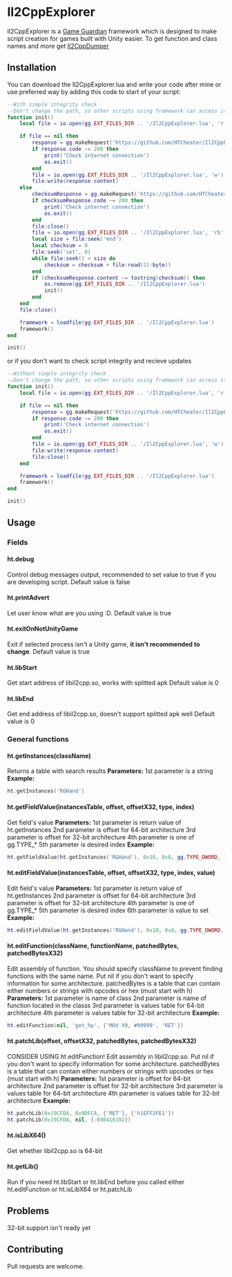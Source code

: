 # Il2CppExplorer

Il2CppExplorer is a [Game Guardian](https://gameguardian.net/download) framework which is designed to make script creation for games built with Unity easier. To get function and class names and more get [Il2CppDumper](https://github.com/Perfare/Il2CppDumper)

## Installation

You can download the Il2CppExplorer.lua and write your code after mine or use preferred way by adding this code to start of your script:

```lua
--With simple integrity check
--Don't change the path, so other scripts using framework can access it too
function init()
    local file = io.open(gg.EXT_FILES_DIR .. '/Il2CppExplorer.lua', 'r')

    if file == nil then
        response = gg.makeRequest('https://github.com/HTCheater/Il2CppExplorer/releases/latest/download/Il2CppExplorer.lua')
        if response.code ~= 200 then
            print('Check internet connection')
            os.exit()
        end
        file = io.open(gg.EXT_FILES_DIR .. '/Il2CppExplorer.lua', 'w')
        file:write(response.content)
    else
        checksumResponse = gg.makeRequest('https://github.com/HTCheater/Il2CppExplorer/releases/latest/download/Il2CppExplorer.checksum')
        if checksumResponse.code ~= 200 then
            print('Check internet connection')
            os.exit()
        end
        file:close()
        file = io.open(gg.EXT_FILES_DIR .. '/Il2CppExplorer.lua', 'rb')
        local size = file:seek('end')
        local checksum = 0
        file:seek('set', 0)
        while file:seek() < size do
            checksum = checksum + file:read(1):byte()
        end
        if (checksumResponse.content ~= tostring(checksum)) then
            os.remove(gg.EXT_FILES_DIR .. '/Il2CppExplorer.lua')
            init()
        end
    end
    file:close()

    framework = loadfile(gg.EXT_FILES_DIR .. '/Il2CppExplorer.lua')
    framework()
end

init()
```

or if you don't want to check script integrity and recieve updates

```lua
--Without simple integrity check
--Don't change the path, so other scripts using framework can access it too
function init()
    local file = io.open(gg.EXT_FILES_DIR .. '/Il2CppExplorer.lua', 'r')

    if file == nil then
        response = gg.makeRequest('https://github.com/HTCheater/Il2CppExplorer/releases/latest/download/Il2CppExplorer.lua')
        if response.code ~= 200 then
            print('Check internet connection')
            os.exit()
        end
        file = io.open(gg.EXT_FILES_DIR .. '/Il2CppExplorer.lua', 'w')
        file:write(response.content)
        file:close()
    end

    framework = loadfile(gg.EXT_FILES_DIR .. '/Il2CppExplorer.lua')
    framework()
end

init()
```

## Usage

### Fields
#### ht.debug
Control debug messages output, recommended to set value to true if you are developing script.
Default value is false
#### ht.printAdvert
Let user know what are you using :D.
Default value is true
#### ht.exitOnNotUnityGame
Exit if selected process isn't a Unity game, **it isn't recommended to change**.
Default value is true
#### ht.libStart
Get start address of libil2cpp.so, works with splitted apk
Default value is 0
#### ht.libEnd
Get end address of libil2cpp.so, doesn't support splitted apk well
Default value is 0
### General functions

#### ht.getInstances(className)
Returns a table with search results
**Parameters:**
1st parameter is a string
**Example:**
```lua
ht.getInstances('RGHand')
```
#### ht.getFieldValue(instancesTable, offset, offsetX32, type, index)
Get field's value
**Parameters:**
1st parameter is return value of ht.getInstances
2nd parameter is offset for 64-bit architecture
3rd parameter is offset for 32-bit architecture
4th parameter is one of gg.TYPE_\*
5th parameter is desired index
**Example:**
```lua
ht.getFieldValue(ht.getInstances('RGHand'), 0x10, 0x8, gg.TYPE_DWORD, 1)
```
#### ht.editFieldValue(instancesTable, offset, offsetX32, type, index, value)
Edit field's value
**Parameters:**
1st parameter is return value of ht.getInstances
2nd parameter is offset for 64-bit architecture
3rd parameter is offset for 32-bit architecture
4th parameter is one of gg.TYPE_\*
5th parameter is desired index
6th parameter is value to set
**Example:**
```lua
ht.editFieldValue(ht.getInstances('RGHand'), 0x10, 0x8, gg.TYPE_DWORD, 1, 99999)
```
#### ht.editFunction(className, functionName, patchedBytes, patchedBytesX32)
Edit assembly of function. You should specify className to prevent finding functions with the same name.
Put nil if you don't want to specify information for some architecture.
patchedBytes is a table that can contain either numbers or strings with opcodes or hex (must start with h)
**Parameters:**
1st parameter is name of class
2nd parameter is name of function located in the classs
3rd parameter is values table for 64-bit architecture
4th parameter is values table for 32-bit architecture
**Example:**
```lua
ht.editFunction(nil, 'get_hp', {'MOV X0, #99999', 'RET'})
```
#### ht.patchLib(offset, offsetX32, patchedBytes, patchedBytesX32)
CONSIDER USING ht.editFunction!
Edit assembly in libil2cpp.so.
Put nil if you don't want to specify information for some architecture.
patchedBytes is a table that can contain either numbers or strings with opcodes or hex (must start with h)
**Parameters:**
1st parameter is offset for 64-bit architecture
2nd parameter is offset for 32-bit architecture
3rd parameter is values table for 64-bit architecture
4th parameter is values table for 32-bit architecture
**Example:**
```lua
ht.patchLib(0x19CFDA, 0x9DFCA, {'RET'}, {'h1EFF2FE1'})
ht.patchLib(0x19CFDA, nil, {-698416192})
```
#### ht.isLibX64()
Get whether libil2cpp.so is 64-bit
#### ht.getLib()
Run if you need ht.libStart or ht.libEnd before you called either ht.editFunction or ht.isLibX64 or ht.patchLib

## Problems
32-bit support isn't ready yet

## Contributing
Pull requests are welcome.
